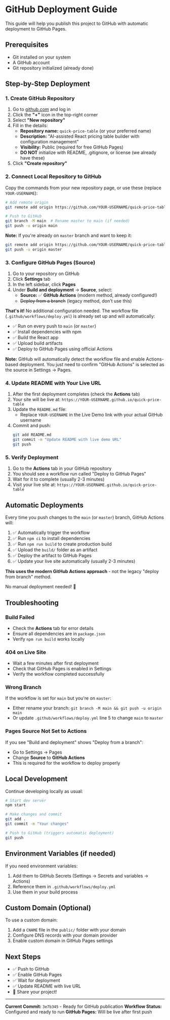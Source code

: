# GitHub Deployment Guide

This guide will help you publish this project to GitHub with automatic deployment to GitHub Pages.

## Prerequisites

- Git installed on your system
- A GitHub account
- Git repository initialized (already done)

## Step-by-Step Deployment

### 1. Create GitHub Repository

1. Go to [github.com](https://github.com) and log in
2. Click the **"+"** icon in the top-right corner
3. Select **"New repository"**
4. Fill in the details:
   - **Repository name:** `quick-price-table` (or your preferred name)
   - **Description:** "AI-assisted React pricing table builder with configuration management"
   - **Visibility:** Public (required for free GitHub Pages)
   - **DO NOT** initialize with README, .gitignore, or license (we already have these)
5. Click **"Create repository"**

### 2. Connect Local Repository to GitHub

Copy the commands from your new repository page, or use these (replace `YOUR-USERNAME`):

```bash
# Add remote origin
git remote add origin https://github.com/YOUR-USERNAME/quick-price-table.git

# Push to GitHub
git branch -M main  # Rename master to main (if needed)
git push -u origin main
```

**Note:** If you're already on `master` branch and want to keep it:
```bash
git remote add origin https://github.com/YOUR-USERNAME/quick-price-table.git
git push -u origin master
```

### 3. Configure GitHub Pages (Source)

1. Go to your repository on GitHub
2. Click **Settings** tab
3. In the left sidebar, click **Pages**
4. Under **Build and deployment** → **Source**, select:
   - **Source:** ✅ **GitHub Actions** (modern method, already configured!)
   - ~~Deploy from a branch~~ (legacy method, don't use this)

**That's it!** No additional configuration needed. The workflow file (`.github/workflows/deploy.yml`) is already set up and will automatically:
- ✅ Run on every push to `main` (or `master`)
- ✅ Install dependencies with npm
- ✅ Build the React app
- ✅ Upload build artifacts
- ✅ Deploy to GitHub Pages using official Actions

**Note:** GitHub will automatically detect the workflow file and enable Actions-based deployment. You just need to confirm "GitHub Actions" is selected as the source in Settings → Pages.

### 4. Update README with Your Live URL

1. After the first deployment completes (check the **Actions** tab)
2. Your site will be live at: `https://YOUR-USERNAME.github.io/quick-price-table`
3. Update the `README.md` file:
   - Replace `YOUR-USERNAME` in the Live Demo link with your actual GitHub username
4. Commit and push:
   ```bash
   git add README.md
   git commit -m "Update README with live demo URL"
   git push
   ```

### 5. Verify Deployment

1. Go to the **Actions** tab in your GitHub repository
2. You should see a workflow run called "Deploy to GitHub Pages"
3. Wait for it to complete (usually 2-3 minutes)
4. Visit your live site at: `https://YOUR-USERNAME.github.io/quick-price-table`

## Automatic Deployments

Every time you push changes to the `main` (or `master`) branch, GitHub Actions will:
1. ✅ Automatically trigger the workflow
2. ✅ Run `npm ci` to install dependencies
3. ✅ Run `npm run build` to create production build
4. ✅ Upload the `build/` folder as an artifact
5. ✅ Deploy the artifact to GitHub Pages
6. ✅ Update your live site automatically (usually 2-3 minutes)

**This uses the modern GitHub Actions approach** - not the legacy "deploy from branch" method.

No manual deployment needed! 🎉

## Troubleshooting

### Build Failed
- Check the **Actions** tab for error details
- Ensure all dependencies are in `package.json`
- Verify `npm run build` works locally

### 404 on Live Site
- Wait a few minutes after first deployment
- Check that GitHub Pages is enabled in Settings
- Verify the workflow completed successfully

### Wrong Branch
If the workflow is set for `main` but you're on `master`:
- Either rename your branch: `git branch -M main && git push -u origin main`
- Or update `.github/workflows/deploy.yml` line 5 to change `main` to `master`

### Pages Source Not Set to Actions
If you see "Build and deployment" shows "Deploy from a branch":
- Go to Settings → Pages
- Change **Source** to **GitHub Actions**
- This is required for the workflow to deploy properly

## Local Development

Continue developing locally as usual:

```bash
# Start dev server
npm start

# Make changes and commit
git add .
git commit -m "Your changes"

# Push to GitHub (triggers automatic deployment)
git push
```

## Environment Variables (if needed)

If you need environment variables:
1. Add them to GitHub Secrets (Settings → Secrets and variables → Actions)
2. Reference them in `.github/workflows/deploy.yml`
3. Use them in your build process

## Custom Domain (Optional)

To use a custom domain:
1. Add a `CNAME` file in the `public/` folder with your domain
2. Configure DNS records with your domain provider
3. Enable custom domain in GitHub Pages settings

## Next Steps

- ✅ Push to GitHub
- ✅ Enable GitHub Pages
- ✅ Wait for deployment
- ✅ Update README with live URL
- 🎉 Share your project!

---

**Current Commit:** `3e7b345` - Ready for GitHub publication
**Workflow Status:** Configured and ready to run
**GitHub Pages:** Will be live after first push
